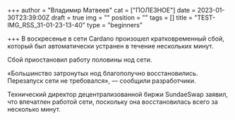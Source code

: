 +++
author = "Владимир Матвеев"
cat = ["ПОЛЕЗНОЕ"]
date = 2023-01-30T23:39:00Z
draft = true
img = ""
position = ""
tags = []
title = "TEST-IMG_RSS_31-01-23-13-40"
type = "beginners"

+++
В воскресенье в сети Cardano произошел кратковременный сбой, который был автоматически устранен в течение нескольких минут.

Сбой приостановил работу половины нод сети.

«Большинство затронутых нод благополучно восстановились. Перезапуск сети не требовался», — сообщили разработчики.

Технический директор децентрализованной биржи SundaeSwap заявил, что впечатлен работой сети, поскольку она восстановилась всего за несколько минут.